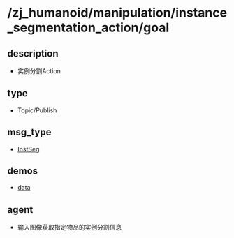 # /zj_humanoid/manipulation/instance_segmentation_action/goal

## description
- 实例分割Action

## type
- Topic/Publish

## msg_type
- [InstSeg](../../../../zj_humanoid_types.md#InstSeg)

## demos
- [data](./data.yaml)

## agent
- 输入图像获取指定物品的实例分割信息

